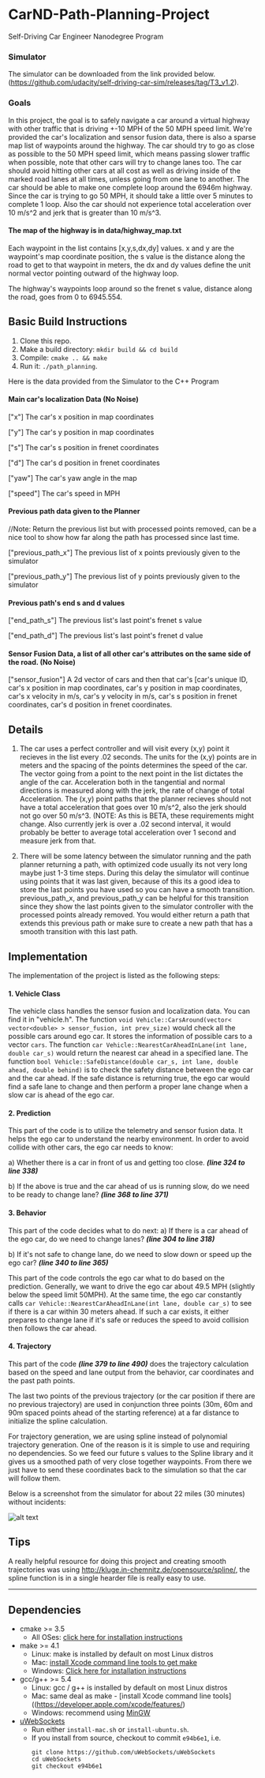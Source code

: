 # CarND-Path-Planning-Project
Self-Driving Car Engineer Nanodegree Program


### Simulator
The simulator can be downloaded from the link provided below. (https://github.com/udacity/self-driving-car-sim/releases/tag/T3_v1.2).


[//]: # (Image References)
[image1]: ./examples/result.png "result"


### Goals
In this project, the goal is to safely navigate a car around a virtual highway with other traffic that is driving +-10 MPH of the 50 MPH speed limit. We're provided the car's localization and sensor fusion data, there is also a sparse map list of waypoints around the highway. The car should try to go as close as possible to the 50 MPH speed limit, which means passing slower traffic when possible, note that other cars will try to change lanes too. The car should avoid hitting other cars at all cost as well as driving inside of the marked road lanes at all times, unless going from one lane to another. The car should be able to make one complete loop around the 6946m highway. Since the car is trying to go 50 MPH, it should take a little over 5 minutes to complete 1 loop. Also the car should not experience total acceleration over 10 m/s^2 and jerk that is greater than 10 m/s^3.

#### The map of the highway is in data/highway_map.txt
Each waypoint in the list contains  [x,y,s,dx,dy] values. x and y are the waypoint's map coordinate position, the s value is the distance along the road to get to that waypoint in meters, the dx and dy values define the unit normal vector pointing outward of the highway loop.

The highway's waypoints loop around so the frenet s value, distance along the road, goes from 0 to 6945.554.

## Basic Build Instructions

1. Clone this repo.
2. Make a build directory: `mkdir build && cd build`
3. Compile: `cmake .. && make`
4. Run it: `./path_planning`.

Here is the data provided from the Simulator to the C++ Program

#### Main car's localization Data (No Noise)

["x"] The car's x position in map coordinates

["y"] The car's y position in map coordinates

["s"] The car's s position in frenet coordinates

["d"] The car's d position in frenet coordinates

["yaw"] The car's yaw angle in the map

["speed"] The car's speed in MPH

#### Previous path data given to the Planner

//Note: Return the previous list but with processed points removed, can be a nice tool to show how far along
the path has processed since last time.

["previous_path_x"] The previous list of x points previously given to the simulator

["previous_path_y"] The previous list of y points previously given to the simulator

#### Previous path's end s and d values

["end_path_s"] The previous list's last point's frenet s value

["end_path_d"] The previous list's last point's frenet d value

#### Sensor Fusion Data, a list of all other car's attributes on the same side of the road. (No Noise)

["sensor_fusion"] A 2d vector of cars and then that car's [car's unique ID, car's x position in map coordinates, car's y position in map coordinates, car's x velocity in m/s, car's y velocity in m/s, car's s position in frenet coordinates, car's d position in frenet coordinates.

## Details

1. The car uses a perfect controller and will visit every (x,y) point it recieves in the list every .02 seconds. The units for the (x,y) points are in meters and the spacing of the points determines the speed of the car. The vector going from a point to the next point in the list dictates the angle of the car. Acceleration both in the tangential and normal directions is measured along with the jerk, the rate of change of total Acceleration. The (x,y) point paths that the planner recieves should not have a total acceleration that goes over 10 m/s^2, also the jerk should not go over 50 m/s^3. (NOTE: As this is BETA, these requirements might change. Also currently jerk is over a .02 second interval, it would probably be better to average total acceleration over 1 second and measure jerk from that.

2. There will be some latency between the simulator running and the path planner returning a path, with optimized code usually its not very long maybe just 1-3 time steps. During this delay the simulator will continue using points that it was last given, because of this its a good idea to store the last points you have used so you can have a smooth transition. previous_path_x, and previous_path_y can be helpful for this transition since they show the last points given to the simulator controller with the processed points already removed. You would either return a path that extends this previous path or make sure to create a new path that has a smooth transition with this last path.


## Implementation

The implementation of the project is listed as the following steps:

####  1. Vehicle Class
The vehicle class handles the sensor fusion and localization data. You can find it in "vehicle.h". The function `void Vehicle::CarsAround(vector< vector<double> > sensor_fusion, int prev_size)` would check all the possible cars around ego car. It stores the information of possible cars to a vector `cars`. The function `car Vehicle::NearestCarAheadInLane(int lane, double car_s)` would return the nearest car ahead in a specified lane. The function `bool Vehicle::SafeDistance(double car_s, int lane, double ahead, double behind)` is to check the safety distance between the ego car and the car ahead. If the safe distance is returning true, the ego car would find a safe lane to change and then perform a proper lane change when a slow car is ahead of the ego car.

####  2. Prediction
This part of the code is to utilize the telemetry and sensor fusion data. It helps the ego car to understand the nearby environment. In order to avoid collide with other cars, the ego car needs to know:

a) Whether there is a car in front of us and getting too close. ***(line 324 to line 338)***

b) If the above is true and the car ahead of us is running slow, do we need to be ready to change lane?  ***(line 368 to line 371)***


#### 3. Behavior
This part of the code decides what to do next:
a) If there is a car ahead of the ego car, do we need to change lanes?  ***(line 304 to line 318)***


b) If it's not safe to change lane, do we need to slow down or speed up the ego car? ***(line 340 to line 365)***

This part of the code controls the ego car what to do based on the prediction. Generally, we want to drive the ego car about 49.5 MPH (slightly below the speed limit 50MPH). At the same time, the ego car constantly calls `car Vehicle::NearestCarAheadInLane(int lane, double car_s)` to see if there is a car within 30 meters ahead. If such a car exists, it either prepares to change lane if it's safe or reduces the speed to avoid collision then follows the car ahead.


#### 4. Trajectory
This part of the code ***(line 379 to line 490)*** does the trajectory calculation based on the speed and lane output from the behavior, car coordinates and the past path points.

The last two points of the previous trajectory (or the car position if there are no previous trajectory) are used in conjunction three points (30m, 60m and 90m spaced points ahead of the starting reference) at a far distance to initialize the spline calculation.

For trajectory generation, we are using spline instead of polynomial trajectory generation. One of the reason is it is simple to use and requiring no dependencies. So we feed our future s values to the Spline library and it gives us a smoothed path of very close together waypoints. From there we just have to send these coordinates back to the simulation so that the car will follow them.

Below is a screenshot from the simulator for about 22 miles (30 minutes) without incidents:

![alt text][image1]

## Tips

A really helpful resource for doing this project and creating smooth trajectories was using http://kluge.in-chemnitz.de/opensource/spline/, the spline function is in a single hearder file is really easy to use.


---

## Dependencies

* cmake >= 3.5
  * All OSes: [click here for installation instructions](https://cmake.org/install/)
* make >= 4.1
  * Linux: make is installed by default on most Linux distros
  * Mac: [install Xcode command line tools to get make](https://developer.apple.com/xcode/features/)
  * Windows: [Click here for installation instructions](http://gnuwin32.sourceforge.net/packages/make.htm)
* gcc/g++ >= 5.4
  * Linux: gcc / g++ is installed by default on most Linux distros
  * Mac: same deal as make - [install Xcode command line tools]((https://developer.apple.com/xcode/features/)
  * Windows: recommend using [MinGW](http://www.mingw.org/)
* [uWebSockets](https://github.com/uWebSockets/uWebSockets)
  * Run either `install-mac.sh` or `install-ubuntu.sh`.
  * If you install from source, checkout to commit `e94b6e1`, i.e.
    ```
    git clone https://github.com/uWebSockets/uWebSockets
    cd uWebSockets
    git checkout e94b6e1
    ```
